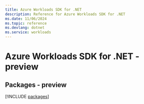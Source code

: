 ```yaml
---
title: Azure Workloads SDK for .NET
description: Reference for Azure Workloads SDK for .NET
ms.date: 11/06/2024
ms.topic: reference
ms.devlang: dotnet
ms.service: workloads
---
```

# Azure Workloads SDK for .NET - preview
## Packages - preview
[!INCLUDE [packages](workloads-index.md)]